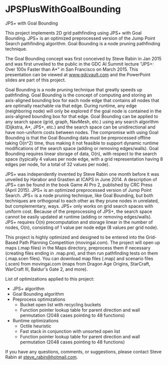 # JPSPlusWithGoalBounding
JPS+ with Goal Bounding

This project implements 2D grid pathfinding using JPS+ with Goal Bounding. JPS+ is an optimized preprocessed version of the Jump Point Search pathfinding algorithm. Goal Bounding is a node pruning pathfinding technique.

The Goal Bounding concept was first conceived by Steve Rabin in Jan 2015 and was first unveiled to the public in the GDC AI Summit lecture "JPS+: Over 100x Faster than A*" in San Francisco on March 2015. This presentation can be viewed at www.gdcvault.com and the PowerPoint slides are part of this project.

Goal Bounding is a node pruning technique that greatly speeds up pathfinding. Goal Bounding is the concept of computing and storing an axis-aligned bounding box for each node edge that contains all nodes that are optimally reachable via that edge. During runtime, any edge (neighboring node) will only be explored if the goal node is contained in the axis-aligned bounding box for that edge. Goal Bounding can be applied to any search space (grid, graph, NavMesh, etc.) using any search algorithm (Dijkstra, A*, JPS+, etc.) and the search space can be unidirectional and have non-uniform costs between nodes. The compromise with using Goal Bounding is that the Goal Bounding data must be preprocessed offline taking O(n^2) time, thus making it not feasible to support dynamic runtime modifications of the search space (adding or removing edges/walls). Goal Bounding requires linear storage of data, O(n), with respect to the search space (typically 4 values per node edge, with a grid representation having 8 edges per node, for a total of 32 values per node).

JPS+ was independently invented by Steve Rabin one month before it was unveiled by Harabor and Grastien at ICAPS in June 2014. A description of JPS+ can be found in the book Game AI Pro 2, published by CRC Press (April 2015). JPS+ is an optimized preprocessed version of Jump Point Search. JPS+ is a node pruning technique, like Goal Bounding, but both techniques are orthogonal to each other as they prune nodes in unrelated, but complementary, ways. JPS+ only works on grid search spaces with uniform cost. Because of the preprocessing of JPS+, the search space cannot be easily updated at runtime (adding or removing edges/walls). JPS+ requires O(n) precomputation and storage linear in the number of nodes, O(n), consisting of 1 value per node edge (8 values per grid node).

This project is highly optimized and designed to be entered into the Grid-Based Path Planning Competition (movingai.com). The project will open up maps (.map files) in the Maps directory, preprocess them if necessary (creating files ending in .map.pre), and then run pathfinding tests on them (.map.scen files). You can download map files (.map) and scenario files (.scen) from movingai.com (maps from Dragon Age Origins, StarCraft, WarCraft III, Baldur's Gate 2, and more).

List of optimizations applied to this project:
* JPS+ algorithm
* Goal Bounding algorithm
* Preprocess optimizations
  - Bucket open list with recycling buckets
  - Function pointer lookup table for parent direction and wall permutation (2048 cases pointing to 48 functions)
* Runtime optimizations
  - Octile heuristic
  - Fast stack in conjunction with unsorted open list
  - Function pointer lookup table for parent direction and wall permutation (2048 cases pointing to 48 functions)

If you have any questions, comments, or suggestions, please contact Steve Rabin at steve_rabin@hotmail.com.



